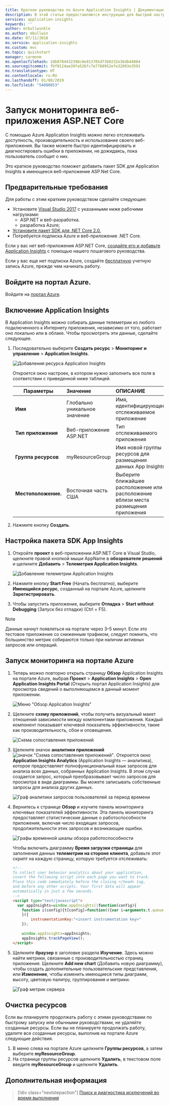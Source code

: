```yaml
---
title: Краткое руководство по Azure Application Insights | Документация Майкрософт
description: В этой статье предоставляются инструкции для быстрой настройки мониторинга веб-приложения ASP.NET Core с помощью Application Insights.
services: application-insights
keywords: ''
author: mrbullwinkle
ms.author: mbullwin
ms.date: 07/11/2018
ms.service: application-insights
ms.custom: mvc
ms.topic: quickstart
manager: carmonm
ms.openlocfilehash: 2db8784432398c8e913705d73b0232e36db44084
ms.sourcegitcommit: fbf0124ae39fa526fc7e7768952efe32093e3591
ms.translationtype: HT
ms.contentlocale: ru-RU
ms.lasthandoff: 01/08/2019
ms.locfileid: "54080853"
---
```

# <a name="start-monitoring-your-aspnet-core-web-application"></a>Запуск мониторинга веб-приложения ASP.NET Core

С помощью Azure Application Insights можно легко отслеживать доступность, производительность и использование своего веб-приложения. Вы также можете быстро идентифицировать и диагностировать ошибки в приложении, не дожидаясь, пока пользователь сообщит о них. 

Это краткое руководство поможет добавить пакет SDK для Application Insights в имеющееся веб-приложение ASP.Net Core. 

## <a name="prerequisites"></a>Предварительные требования

Для работы с этим кратким руководством сделайте следующее:

- Установите [Visual Studio 2017](https://www.visualstudio.com/downloads/) с указанными ниже рабочими нагрузками:
  - ASP.NET и веб-разработка.
  - разработка Azure;
- [Установите пакет SDK для .NET Core 2.0.](https://www.microsoft.com/net/core)
- Потребуется подписка Azure и веб-приложение .NET Core.

Если у вас нет веб-приложения ASP.NET Core, [создайте его и добавьте Application Insights](../../azure-monitor/app/asp-net-core.md) с помощью нашего пошагового руководства.

Если у вас еще нет подписки Azure, создайте [бесплатную](https://azure.microsoft.com/free/) учетную запись Azure, прежде чем начинать работу.

## <a name="log-in-to-the-azure-portal"></a>Войдите на портал Azure.

Войдите на [портал Azure](https://portal.azure.com/).

## <a name="enable-application-insights"></a>Включение Application Insights

В Application Insights можно собирать данные телеметрии из любого подключенного к Интернету приложения, независимо от того, работает оно локально или в облаке. Чтобы просмотреть эти данные, сделайте следующее.

1. Последовательно выберите **Создать ресурс** > **Мониторинг и управление** > **Application Insights**.

   ![Добавления ресурса Application Insights](./media/dotnetcore-quick-start/0001-dc.png)

    Откроется окно настроек, в котором нужно заполнить все поля в соответствии с приведенной ниже таблицей.

    | Параметры        |  Значение           | ОПИСАНИЕ  |
   | ------------- |:-------------|:-----|
   | **Имя**      | Глобально уникальное значение | Имя, идентифицирующее отслеживаемое приложение |
   | **Тип приложения** | Веб-приложение ASP.NET | Тип отслеживаемого приложения |
   | **Группа ресурсов**     | myResourceGroup      | Имя новой группы ресурсов для размещения данных App Insights |
   | **Местоположение.** | Восточная часть США | Выберите ближайшее расположение или расположение вблизи места размещения приложения |

2. Нажмите кнопку **Создать**.

## <a name="configure-app-insights-sdk"></a>Настройка пакета SDK App Insights

1. Откройте **проект** в веб-приложении ASP.NET Core в Visual Studio, щелкните правой кнопкой мыши AppName в **обозревателе решений** и щелкните **Добавить** > **Телеметрия Application Insights**.

    ![Добавление телеметрии Application Insights](./media/dotnetcore-quick-start/0001.png)

2. Нажмите кнопку **Start Free** (Начать бесплатно), выберите **Имеющийся ресурс**, созданный на портале Azure, щелкните **Зарегистрировать**.

3. Чтобы запустить приложение, выберите **Отладка** > **Start without Debugging** (Запуск без отладки) (Ctrl + F5).

> [!NOTE]
> Данные начнут появляться на портале через 3–5 минут. Если это тестовое приложение со сниженным трафиком, следует помнить, что большинство метрик собираются только при наличии активных запросов или операций.

## <a name="start-monitoring-in-the-azure-portal"></a>Запуск мониторинга на портале Azure

1. Теперь можно повторно открыть страницу **Обзор** Application Insights на портале Azure, выбрав **Проект** > **Application Insights** > **Open Application Insights Portal** (Открыть портал Application Insights) для просмотра сведений о выполняющемся в данный момент приложении.

   ![Меню "Обзор Application Insights"](./media/dotnetcore-quick-start/overview-001.png)

2. Щелкните **схему приложений**, чтобы получить визуальный макет отношений зависимости между компонентами приложения. Каждый компонент показывает ключевой показатель эффективности, такие как производительность, сбои и оповещения.

   ![Схема сопоставления приложений](./media/dotnetcore-quick-start/application-map.png)

3. Щелкните значок **аналитики приложений** ![значок "Схема сопоставления приложений"](./media/dotnetcore-quick-start/006.png).  Откроется окно **Application Insights Analytics** (Application Insights — аналитика), которое предоставляет полнофункциональный язык запросов для анализа всех данных, собранных Application Insights. В этом случае создается запрос, который преобразовывает число запросов для просмотра в виде диаграммы. Вы можете записывать собственные запросы для анализа других данных.

   ![Граф аналитики запросов пользователей за период времени](./media/dotnetcore-quick-start/0007-dc.png)

4. Вернитесь к странице **Обзор** и изучите панель мониторинга ключевых показателей эффективности.  Эта панель мониторинга предоставляет статистические данные о работоспособности приложения, включая число входящих запросов, продолжительности этих запросов и возникающие ошибки. 

   ![Графы временной шкалы обзора работоспособности](./media/dotnetcore-quick-start/overview-graphs.png)

   Чтобы включить диаграмму **Время загрузки страницы** для заполнения данных **телеметрии на стороне клиента**, добавьте этот скрипт на каждую страницу, которую требуется отслеживать:

   ```HTML
   <!-- 
   To collect user behavior analytics about your application, 
   insert the following script into each page you want to track.
   Place this code immediately before the closing </head> tag,
   and before any other scripts. Your first data will appear 
   automatically in just a few seconds.
   -->
   <script type="text/javascript">
     var appInsights=window.appInsights||function(config){
       function i(config){t[config]=function(){var i=arguments;t.queue.push(function(){t[config].apply(t,i)})}}var t={config:config},u=document,e=window,o="script",s="AuthenticatedUserContext",h="start",c="stop",l="Track",a=l+"Event",v=l+"Page",y=u.createElement(o),r,f;y.src=config.url||"https://az416426.vo.msecnd.net/scripts/a/ai.0.js";u.getElementsByTagName(o)[0].parentNode.appendChild(y);try{t.cookie=u.cookie}catch(p){}for(t.queue=[],t.version="1.0",r=["Event","Exception","Metric","PageView","Trace","Dependency"];r.length;)i("track"+r.pop());return i("set"+s),i("clear"+s),i(h+a),i(c+a),i(h+v),i(c+v),i("flush"),config.disableExceptionTracking||(r="onerror",i("_"+r),f=e[r],e[r]=function(config,i,u,e,o){var s=f&&f(config,i,u,e,o);return s!==!0&&t["_"+r](config,i,u,e,o),s}),t
       }({
           instrumentationKey:"<insert instrumentation key>"
       });
       
       window.appInsights=appInsights;
       appInsights.trackPageView();
   </script>
   ```

5. Щелкните **браузер** в заголовке раздела **Изучение**. Здесь можно найти метрики, связанные с производительностью страниц приложения. Щелкните **Add new chart** (Добавить новую диаграмму), чтобы создать дополнительные пользовательские представления, или **Изменение**, чтобы изменить имеющиеся типы диаграмм, высоту, цветовую палитру, группирования и метрики.

   ![Граф метрик сервера](./media/dotnetcore-quick-start/009-Black.png)

## <a name="clean-up-resources"></a>Очистка ресурсов

Если вы планируете продолжать работу с этими руководствами по быстрому запуску или обычными руководствами, не удаляйте созданные ресурсы. Если вы не планируете продолжать работу, удалите все созданные ресурсы, выполнив на портале Azure следующие действия.

1. В меню слева на портале Azure щелкните **Группы ресурсов**, а затем выберите **myResourceGroup**.
2. На странице группы ресурсов щелкните **Удалить**, в текстовом поле введите **myResourceGroup** и щелкните **Удалить**.

## <a name="next-steps"></a>Дополнительная информация

> [!div class="nextstepaction"]
> [Поиск и диагностика исключений во время выполнения](https://docs.microsoft.com/azure/application-insights/app-insights-tutorial-runtime-exceptions)
